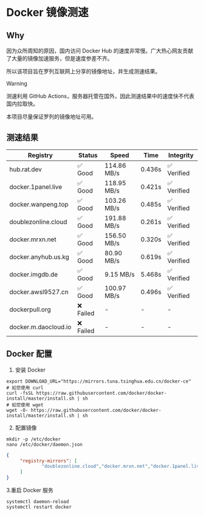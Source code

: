 # Docker 镜像测速

## Why

因为众所周知的原因，国内访问 Docker Hub 的速度非常慢。广大热心网友贡献了大量的镜像加速服务，但是速度参差不齐。


所以该项目旨在罗列互联网上分享的镜像地址，并生成测速结果。

> [!WARNING]
> 测速利用 GitHub Actions，服务器托管在国外，因此测速结果中的速度快不代表国内拉取快。
>

本项目尽量保证罗列的镜像地址可用。

## 测速结果

| Registry | Status | Speed | Time | Integrity |
|----------|--------|-------|------|-----------|
| hub.rat.dev | ✅ Good | 114.86 MB/s | 0.436s | ✅ Verified |
| docker.1panel.live | ✅ Good | 118.95 MB/s | 0.421s | ✅ Verified |
| docker.wanpeng.top | ✅ Good | 103.26 MB/s | 0.485s | ✅ Verified |
| doublezonline.cloud | ✅ Good | 191.88 MB/s | 0.261s | ✅ Verified |
| docker.mrxn.net | ✅ Good | 156.50 MB/s | 0.320s | ✅ Verified |
| docker.anyhub.us.kg | ✅ Good | 80.90 MB/s | 0.619s | ✅ Verified |
| docker.imgdb.de | ✅ Good | 9.15 MB/s | 5.468s | ✅ Verified |
| docker.awsl9527.cn | ✅ Good | 100.97 MB/s | 0.496s | ✅ Verified |
| dockerpull.org | ❌ Failed | - | - | - |
| docker.m.daocloud.io | ❌ Failed | - | - | - |

## Docker 配置

1. 安装 Docker
```shell
export DOWNLOAD_URL="https://mirrors.tuna.tsinghua.edu.cn/docker-ce"
# 如您使用 curl
curl -fsSL https://raw.githubusercontent.com/docker/docker-install/master/install.sh | sh
# 如您使用 wget
wget -O- https://raw.githubusercontent.com/docker/docker-install/master/install.sh | sh
```

2. 配置镜像

```shell
mkdir -p /etc/docker
nano /etc/docker/daemon.json
```

```json
{
     "registry-mirrors": [
             "doublezonline.cloud","docker.mrxn.net","docker.1panel.live"
     ]
}
```

 3.重启 Docker 服务
```shell
systemctl daemon-reload
systemctl restart docker
```
